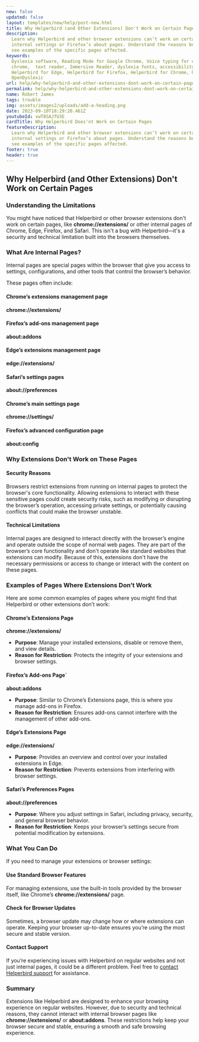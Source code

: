 ```yaml
---
new: false
updated: false
layout: templates/new/help/post-new.html
title: Why Helperbird (and Other Extensions) Don't Work on Certain Pages
description:
  Learn why Helperbird and other browser extensions can’t work on certain pages, like Chrome’s
  internal settings or Firefox’s about pages. Understand the reasons behind these restrictions and
  see examples of the specific pages affected.
keywords:
  Dyslexia software, Reading Mode for Google Chrome, Voice typing for chrome, Text to speech for
  chrome,  text reader, Immersive Reader, dyslexia fonts, accessibility software, dyslexia software,
  Helperbird for Edge, Helperbird for Firefox, Helperbird for Chrome, Opendyslexic for Chrome,
  OpenDyslexic
url: help/why-helperbird-and-other-extensions-dont-work-on-certain-pages/
permalink: help/why-helperbird-and-other-extensions-dont-work-on-certain-pages/
name: Robert James
tags: trouble
img: assets/images2/uploads/add-a-heading.png
date: 2023-09-10T18:29:20.461Z
youtubeId: vwT8SAJfU3E
cardTitle: Why Helperbird Does'nt Work on Certain Pages
featureDescription:
  Learn why Helperbird and other browser extensions can’t work on certain pages, like Chrome’s
  internal settings or Firefox’s about pages. Understand the reasons behind these restrictions and
  see examples of the specific pages affected.
footer: true
header: true
---
```


## Why Helperbird (and Other Extensions) Don't Work on Certain Pages

### Understanding the Limitations

You might have noticed that Helperbird or other browser extensions don't work on certain pages, like
**chrome://extensions/** or other internal pages of Chrome, Edge, Firefox, and Safari. This isn't a
bug with Helperbird—it's a security and technical limitation built into the browsers themselves.

### What Are Internal Pages?

Internal pages are special pages within the browser that give you access to settings,
configurations, and other tools that control the browser’s behavior.

These pages often include:

#### Chrome’s extensions management page

**chrome://extensions/**

#### Firefox’s add-ons management page

**about:addons**

#### Edge’s extensions management page

**edge://extensions/**

#### Safari’s settings pages

**about://preferences**

#### Chrome’s main settings page

**chrome://settings/**

#### Firefox’s advanced configuration page

**about:config**

### Why Extensions Don't Work on These Pages

#### Security Reasons

Browsers restrict extensions from running on internal pages to protect the browser's core
functionality. Allowing extensions to interact with these sensitive pages could create security
risks, such as modifying or disrupting the browser’s operation, accessing private settings, or
potentially causing conflicts that could make the browser unstable.

#### Technical Limitations

Internal pages are designed to interact directly with the browser’s engine and operate outside the
scope of normal web pages. They are part of the browser’s core functionality and don't operate like
standard websites that extensions can modify. Because of this, extensions don't have the necessary
permissions or access to change or interact with the content on these pages.

### Examples of Pages Where Extensions Don’t Work

Here are some common examples of pages where you might find that Helperbird or other extensions
don’t work:

#### Chrome’s Extensions Page

**chrome://extensions/**

- **Purpose**: Manage your installed extensions, disable or remove them, and view details.
- **Reason for Restriction**: Protects the integrity of your extensions and browser settings.

#### Firefox’s Add-ons Page`

**about:addons**

- **Purpose**: Similar to Chrome’s Extensions page, this is where you manage add-ons in Firefox.
- **Reason for Restriction**: Ensures add-ons cannot interfere with the management of other add-ons.

#### Edge’s Extensions Page

**edge://extensions/**

- **Purpose**: Provides an overview and control over your installed extensions in Edge.
- **Reason for Restriction**: Prevents extensions from interfering with browser settings.

#### Safari’s Preferences Pages

**about://preferences**

- **Purpose**: Where you adjust settings in Safari, including privacy, security, and general browser
  behavior.
- **Reason for Restriction**: Keeps your browser’s settings secure from potential modification by
  extensions.

### What You Can Do

If you need to manage your extensions or browser settings:

#### Use Standard Browser Features

For managing extensions, use the built-in tools provided by the browser itself, like Chrome’s
**chrome://extensions/** page.

#### Check for Browser Updates

Sometimes, a browser update may change how or where extensions can operate. Keeping your browser
up-to-date ensures you’re using the most secure and stable version.

#### Contact Support

If you’re experiencing issues with Helperbird on regular websites and not just internal pages, it
could be a different problem. Feel free to
[contact Helperbird support](mailto:support@helperbird.com) for assistance.

### Summary

Extensions like Helperbird are designed to enhance your browsing experience on regular websites.
However, due to security and technical reasons, they cannot interact with internal browser pages
like **chrome://extensions/** or **about:addons**. These restrictions help keep your browser secure
and stable, ensuring a smooth and safe browsing experience.
